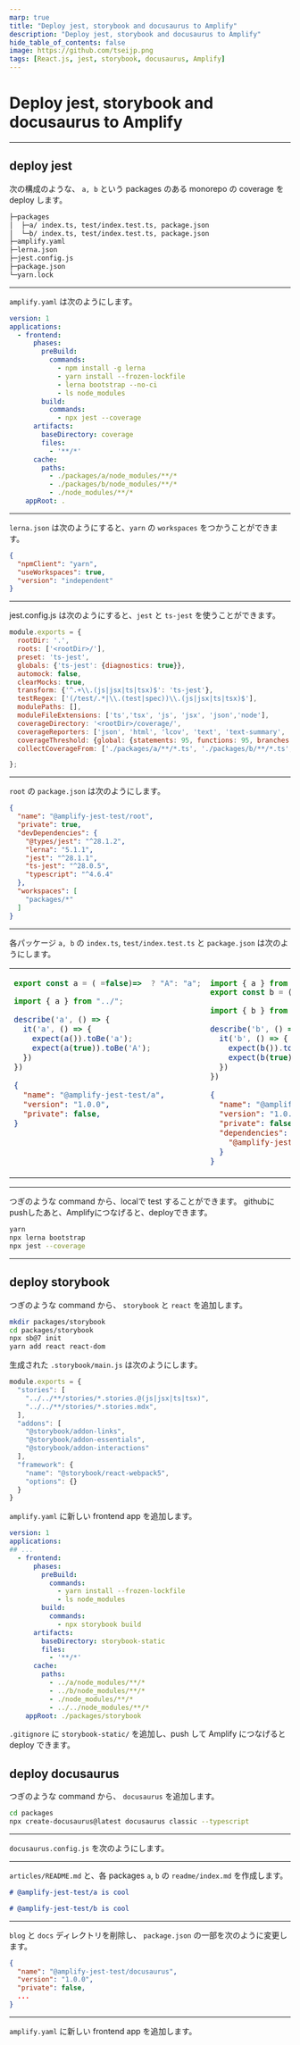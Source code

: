 ```yaml
---
marp: true
title: "Deploy jest, storybook and docusaurus to Amplify"
description: "Deploy jest, storybook and docusaurus to Amplify"
hide_table_of_contents: false
image: https://github.com/tseijp.png
tags: [React.js, jest, storybook, docusaurus, Amplify]
---
```


# Deploy jest, storybook and docusaurus to Amplify

---

## deploy jest

次の構成のような、 `a, b` という packages のある monorepo の coverage を deploy します。

```sh
├─packages
│  ├─a/ index.ts, test/index.test.ts, package.json
│  └─b/ index.ts, test/index.test.ts, package.json
├─amplify.yaml
├─lerna.json
├─jest.config.js
├─package.json
└─yarn.lock
```

---

`amplify.yaml` は次のようにします。

```yaml
version: 1
applications:
  - frontend:
      phases:
        preBuild:
          commands:
            - npm install -g lerna
            - yarn install --frozen-lockfile
            - lerna bootstrap --no-ci
            - ls node_modules
        build:
          commands:
            - npx jest --coverage
      artifacts:
        baseDirectory: coverage
        files:
          - '**/*'
      cache:
        paths:
          - ./packages/a/node_modules/**/*
          - ./packages/b/node_modules/**/*
          - ./node_modules/**/*
    appRoot: .
```

---

`lerna.json` は次のようにすると、`yarn` の `workspaces` をつかうことができます。

```json
{
  "npmClient": "yarn",
  "useWorkspaces": true,
  "version": "independent"
}
```

---

jest.config.js は次のようにすると、`jest` と `ts-jest` を使うことができます。

```js
module.exports = {
  rootDir: '.',
  roots: ['<rootDir>/'],
  preset: 'ts-jest',
  globals: {'ts-jest': {diagnostics: true}},
  automock: false,
  clearMocks: true,
  transform: {'^.+\\.(js|jsx|ts|tsx)$': 'ts-jest'},
  testRegex: ['(/test/.*|\\.(test|spec))\\.(js|jsx|ts|tsx)$'],
  modulePaths: [],
  moduleFileExtensions: ['ts','tsx', 'js', 'jsx', 'json','node'],
  coverageDirectory: '<rootDir>/coverage/',
  coverageReporters: ['json', 'html', 'lcov', 'text', 'text-summary', 'clover'],
  coverageThreshold: {global: {statements: 95, functions: 95, branches: 95, lines: 95}},
  collectCoverageFrom: ['./packages/a/**/*.ts', './packages/b/**/*.ts', '!**/stories/*'],

};
```

---

`root` の `package.json` は次のようにします。

```json
{
  "name": "@amplify-jest-test/root",
  "private": true,
  "devDependencies": {
    "@types/jest": "^28.1.2",
    "lerna": "5.1.1",
    "jest": "^28.1.1",
    "ts-jest": "^28.0.5",
    "typescript": "^4.6.4"
  },
  "workspaces": [
    "packages/*"
  ]
}
```

---

各パッケージ `a, b` の `index.ts`, `test/index.test.ts` と `package.json` は次のようにします。

<table>
<td valign="top">

```js
export const a = (_=false)=> _? "A": "a";
```

```js
import { a } from "../";

describe('a', () => {
  it('a', () => {
    expect(a()).toBe('a');
    expect(a(true)).toBe('A');
  })
})
```

```json
{
  "name": "@amplify-jest-test/a",
  "version": "1.0.0",
  "private": false,
}
```

</td><td valign="top">

```js
import { a } from "@amplify-jest-test/a";
export const b = (isBig=false)  => a(isBig) + (isBig? "B" : "b");
```

```js
import { b } from "../"

describe('b', () => {
  it('b', () => {
    expect(b()).toBe('ab');
    expect(b(true)).toBe('AB');
  })
})
```

```json
{
  "name": "@amplify-jest-test/b",
  "version": "1.0.0",
  "private": false,
  "dependencies": {
    "@amplify-jest-test/a": "*"
  }
}
```

</td>
</table>

---

つぎのような command から、localで test することができます。
githubにpushしたあと、Amplifyにつなげると、deployできます。

```sh
yarn
npx lerna bootstrap
npx jest --coverage
```

---

## deploy storybook

つぎのような command から、 `storybook` と `react` を追加します。

```sh
mkdir packages/storybook
cd packages/storybook
npx sb@7 init
yarn add react react-dom
```

生成された `.storybook/main.js` は次のようにします。

```js
module.exports = {
  "stories": [
    "../../**/stories/*.stories.@(js|jsx|ts|tsx)",
    "../../**/stories/*.stories.mdx",
  ],
  "addons": [
    "@storybook/addon-links",
    "@storybook/addon-essentials",
    "@storybook/addon-interactions"
  ],
  "framework": {
    "name": "@storybook/react-webpack5",
    "options": {}
  }
}
```

`amplify.yaml` に新しい frontend app を追加します。

```yaml
version: 1
applications:
## ...
  - frontend:
      phases:
        preBuild:
          commands:
            - yarn install --frozen-lockfile
            - ls node_modules
        build:
          commands:
            - npx storybook build
      artifacts:
        baseDirectory: storybook-static
        files:
          - '**/*'
      cache:
        paths:
          - ../a/node_modules/**/*
          - ../b/node_modules/**/*
          - ./node_modules/**/*
          - ../../node_modules/**/*
    appRoot: ./packages/storybook
```

`.gitignore` に `storybook-static/` を追加し、push して Amplify につなげると deploy できます。


## deploy docusaurus

つぎのような command から、 `docusaurus` を追加します。

```sh
cd packages
npx create-docusaurus@latest docusaurus classic --typescript
```

---

`docusaurus.config.js` を次のようにします。

---

`articles/README.md`  と、各 packages `a`, `b` の `readme/index.md` を作成します。

```md
# @amplify-jest-test/a is cool
```

```md
# @amplify-jest-test/b is cool
```

---

`blog` と `docs` ディレクトリを削除し、 `package.json` の一部を次のように変更します。

```json
{
  "name": "@amplify-jest-test/docusaurus",
  "version": "1.0.0",
  "private": false,
  ...
}
```


---

`amplify.yaml` に新しい frontend app を追加します。
